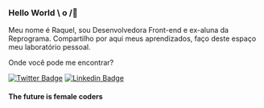 ### Hello World \ o /👋

Meu nome é Raquel, sou Desenvolvedora Front-end e ex-aluna da Reprograma. Compartilho por aqui meus aprendizados, faço deste espaço meu laboratório pessoal.

Onde você pode me encontrar?

[![Twitter Badge](https://img.shields.io/badge/-Twitter-1ca0f1?style=flat-square&labelColor=1ca0f1&logo=twitter&logoColor=white&link=https://twitter.com/RaquelBenington)](https://twitter.com/RaquelBenington)
[![Linkedin Badge](https://img.shields.io/badge/-LinkedIn-blue?style=flat-square&logo=Linkedin&logoColor=white&link=https://www.linkedin.com/in/RaquelBenington)](https://www.linkedin.com/in/raquelbennington/)

#### The future is female coders

<!--
**RaquelBennington/raquelbennington** is a ✨ _special_ ✨ repository because its `README.md` (this file) appears on your GitHub profile.

Here are some ideas to get you started:

- 🔭 I’m currently working on ...
- 🌱 I’m currently learning ...
- 👯 I’m looking to collaborate on ...
- 🤔 I’m looking for help with ...
- 💬 Ask me about ...
- 📫 How to reach me: ...
- 😄 Pronouns: ...
- ⚡ Fun fact: ...
-->
